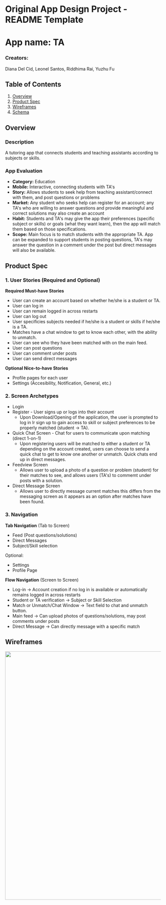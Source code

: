 Original App Design Project - README Template
===

# App name: TA
### Creators: 
Diana Del Cid, Leonel Santos, Riddhima Rai, Yuzhu Fu

## Table of Contents
1. [Overview](#Overview)
1. [Product Spec](#Product-Spec)
1. [Wireframes](#Wireframes)
2. [Schema](#Schema)

## Overview
### Description
A tutoring app that connects students and teaching assistants according to subjects or skills.

### App Evaluation
- **Category:** Education
- **Mobile:** Interactive, connecting students with TA's
- **Story:** Allows students to seek help from teaching assistant/connect with them, and post questions or problems 
- **Market:** Any student who seeks help can register for an account; any TA's who are willing to answer questions and provide meaningful and correct solutions may also create an account
- **Habit:** Students and TA's may give the app their preferences (specific subject or skills) or goals (what they want learn), then the app will match them based on those specifications.
- **Scope:** Main focus is to match students with the appropriate TA. App can be expanded to support students in posting questions, TA's may answer the question in a comment under the post but direct messages will also be available.

## Product Spec
### 1. User Stories (Required and Optional)

**Required Must-have Stories**

* User can create an account based on whether he/she is a student or TA.
* User can log in
* User can remain logged in across restarts
* User can log out
* User specificies subjects needed if he/she is a student or skills if he/she is a TA. 
* Matches have a chat window to get to know each other, with the ability to unmatch.
* User can see who they have been matched with on the main feed.
* User can post questions 
* User can comment under posts
* User can send direct messages

**Optional Nice-to-have Stories**

* Profile pages for each user
* Settings (Accesibility, Notification, General, etc.)

### 2. Screen Archetypes

* Login 
* Register - User signs up or logs into their account
   * Upon Download/Opening of the application, the user is prompted to log in lr sign up to gain access to skill or subject preferences to be properly matched (student -> TA). 
* Quick Chat Screen - Chat for users to communicate upon matching (direct 1-on-1)
   * Upon registering users will be matched to either a student or TA depending on the account created, users can choose to send a quick chat to get to know one another or unmatch. Quick chats end up in direct messages.
* Feedview Screen 
   * Allows user to upload a photo of a question or problem (student) for their matches to see, and allows users (TA's) to commemt under posts with a solution. 
*  Direct Message Screen
   * Allows user to directly message current matches this differs from the messaging screen as it appears as an option after matches have been found.

### 3. Navigation

**Tab Navigation** (Tab to Screen)

* Feed (Post questions/solutions)
* Direct Messages
* Subject/Skill selection

Optional:
* Settings
* Profile Page

**Flow Navigation** (Screen to Screen)
* Log-in -> Account creation if no log in is available or automatically remains logged in across restarts
* Student or TA verification -> Subject or Skill Selection
* Match or Unmatch/Chat Window -> Text field to chat and unmatch button. 
* Main feed -> Can upload photos of questions/solutions, may post comments under posts 
* Direct Message -> Can directly message with a specific match 

## Wireframes
<img src="https://i.imgur.com/9CrjH1K.jpg" width=800><br>
